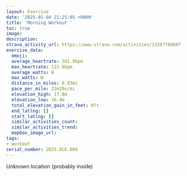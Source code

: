 ```yaml
---
layout: Exercise
date: '2025-01-04 21:25:05 +0000'
title: 'Morning Workout '
toc: true
image:
description:
strava_activity_url: https://www.strava.com/activities/13267788607
exercise_data:
  emoji:
  average_heartrate: 101.9bpm
  max_heartrate: 115.0bpm
  average_watts: W
  max_watts: W
  distance_in_miles: 0.03mi
  pace_per_mile: 22m29s/mi
  elevation_high: 17.8m
  elevation_low: 16.4m
  total_elevation_gain_in_feet: 0ft
  end_latlng: []
  start_latlng: []
  similar_activities_count:
  similar_activities_trend:
  mapbox_image_url:
tags:
- workout
serial_number: 2025.ECE.004
---
```

Unknown location (probably inside)
